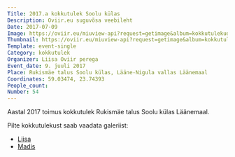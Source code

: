 ```yaml
---
Title: 2017.a kokkutulek Soolu külas
Description: Oviir.eu suguvõsa veebileht
Date: 2017-07-09
Image: https://oviir.eu/miuview-api?request=getimage&album=kokkutulekud&item=2017_54-kokkutulek-soolu.jpg&size=1200&mode=longest
Thumbnail: https://oviir.eu/miuview-api?request=getimage&album=kokkutulekud&item=2017_54-kokkutulek-soolu.jpg&size=600&mode=square
Template: event-single
Category: kokkutulek
Organizer: Liisa Oviir perega
Event_date: 9. juuli 2017
Place: Rukismäe talus Soolu külas, Lääne-Nigula vallas Läänemaal
Coordinates: 59.03474, 23.74393
People_count:
Number: 54
---
```


Aastal 2017 toimus kokkutulek Rukismäe talus Soolu külas Läänemaal.

Pilte kokkutulekust saab vaadata galeriist:

* [Liisa](%base_url%/pildid/2017-kokkutulek-liisa)
* [Madis](%base_url%/pildid/2017-kokkutulek)
